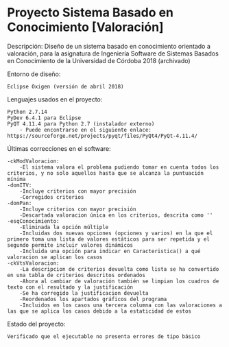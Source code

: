 # Proyecto Sistema Basado en Conocimiento [Valoración]

Descripción: Diseño de un sistema basado en conocimiento orientado a valoración, para la asignatura de Ingeniería Software de Sistemas Basados en Conocimiento de la Universidad de Córdoba 2018 (archivado)

Entorno de diseño: 

	Eclipse Oxigen (versión de abril 2018)
	
Lenguajes usados en el proyecto: 
	
	Python 2.7.14
	PyDev 6.4.1 para Eclipse
	PyQT 4.11.4 para Python 2.7 (instalador externo)
		- Puede encontrarse en el siguiente enlace: https://sourceforge.net/projects/pyqt/files/PyQt4/PyQt-4.11.4/
	
Últimas correcciones en el software:

	-ckModValoracion:
		-El sistema valora el problema pudiendo tomar en cuenta todos los criterios, y no solo aquellos hasta que se alcanza la puntuación mínima
	-domITV: 
		-Incluye criterios con mayor precisión
		-Corregidos criterios
	-domPan:
		-Incluye criterios con mayor precisión
		-Descartada valoracion única en los criterios, descrita como ''
	-esqConocimiento: 
		-Eliminada la opción múltiple
		-Incluidas dos nuevas opciones (opciones y varios) en la que el primero toma una lista de valores estáticos para ser repetida y el segundo permite incluir valores dinámicos
		-Incluida una opción para indicar en Caracteristica() a qué valoracion se aplican los casos
	-ckVtsValoracion: 
		-La descripcion de criterios devuelta como lista se ha convertido en una tabla de criterios descritos ordenados
		-Ahora al cambiar de valoración también se limpian los cuadros de texto con el resultado y la justificación
		-Se ha corregido la justificacion devuelta
		-Reordenados los apartados gráficos del programa
		-Incluidos en los casos una tercera columna con las valoraciones a las que se aplica los casos debido a la estaticidad de estos
		
Estado del proyecto:

	Verificado que el ejecutable no presenta errores de tipo básico
